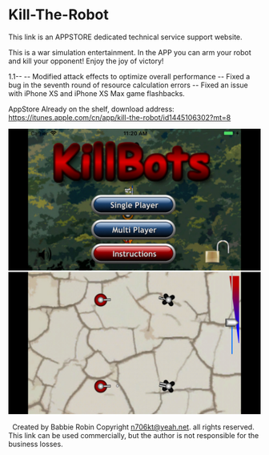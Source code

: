 # Kill-The-Robot
This link is an APPSTORE dedicated technical service support website.

This is a war simulation entertainment.
In the APP you can arm your robot and kill your opponent! Enjoy the joy of victory!

1.1--
-- Modified attack effects to optimize overall performance -- Fixed a bug in the seventh round of resource calculation errors -- Fixed an issue with iPhone XS and iPhone XS Max game flashbacks.

AppStore 
Already on the shelf, download address: https://itunes.apple.com/cn/app/kill-the-robot/id1445106302?mt=8

![Image text](https://github.com/BabbieRobin/Kill-The-Robot/blob/master/0x0ss.jpg)
![Image text](https://github.com/BabbieRobin/Kill-The-Robot/blob/master/0x0ss%20(3).jpg)

 
Created by Babbie Robin
Copyright n706kt@yeah.net. all rights reserved.
This link can be used commercially, but the author is not responsible for the business losses.
 


